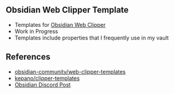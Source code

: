 ## Obsidian Web Clipper Template

- Templates for [Obsidian Web Clipper](https://github.com/obsidianmd/obsidian-clipper)
- Work in Progress
- Templates include properties that I frequently use in my vault

## References

- [obsidian-community/web-clipper-templates](https://github.com/obsidian-community/web-clipper-templates)
- [kepano/clipper-templates](https://github.com/kepano/clipper-templates)
- [Obsidian Discord Post](https://discord.com/channels/686053708261228577/1306320992435441735)